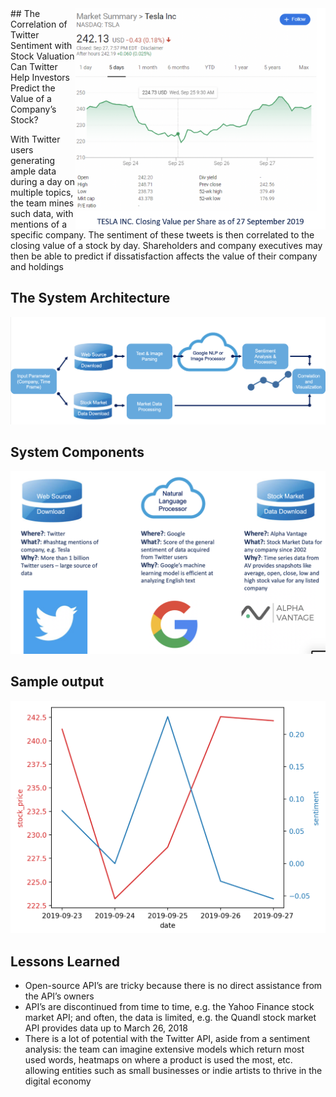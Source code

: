 <img align="right" src=https://github.com/yerlansharipov/customer_consent/blob/master/pictures/market_summary.png width=400/>
## The Correlation of Twitter Sentiment with Stock Valuation
Can Twitter Help Investors Predict the Value of a Company’s Stock?

With Twitter users generating ample data during a day on multiple topics, the team  mines such data, with mentions of a specific company. The sentiment of these tweets is then correlated to the closing value of a stock by day. 
Shareholders and company executives may then be able to predict if dissatisfaction affects the value of their company and holdings




## The System Architecture
<img src=https://github.com/yerlansharipov/customer_consent/blob/master/pictures/system_architecture.png width=1200/>

## System Components
<img src=https://github.com/yerlansharipov/customer_consent/blob/master/pictures/system_components.png width=800/>

## Sample output
<img src=https://github.com/yerlansharipov/customer_consent/blob/master/pictures/sample_output_graph.png width=800/>

## Lessons Learned
- Open-source API’s are tricky because there is no direct assistance from the API’s owners
- API’s are discontinued from time to time, e.g. the Yahoo Finance stock market API; and often, the data is limited, e.g. the Quandl stock market API provides data up to March 26, 2018
- There is a lot of potential with the Twitter API, aside from a sentiment analysis: the team can imagine extensive models which return most used words, heatmaps on where a product is used the most, etc. allowing entities such as small businesses or indie artists to thrive in the digital economy


